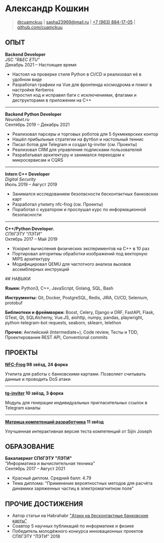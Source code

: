 # Александр Кошкин

> <i class="fa fa-telegram"></i> [\@cuamckuu](https://t.me/cuamckuu) | <i class="fa fa-at"></i> <sasha23969@mail.ru> | <i class="fa fa-phone"></i> [+7 (963) 884-17-05](tel:+79638841705) | <i class="fa fa-github"></i> [github.com/cuamckuu](https://github.com/cuamckuu)

<div class="row">

<div class="lcolumn">

## ОПЫТ

**Backend Developer**\
*JSC "R&EC ETU"*\
<i class="fa fa-calendar"></i>
Декабрь 2021 – Настоящее время

- Настоял на проверке стиля Python в CI/CD и реализовал её в удобном виде
- Разработал графики на Vue для фронтенда космодрома и помог в настройке Kerberos
- Упростил код и исправил баги с исключениями, флагами и деструкторами в приложении на C++

---

**Backend Python Developer**\
*Neurobet.ru*\
<i class="fa fa-calendar"></i>
Сентябрь 2019 – Декабрь 2021

- Реализовал парсеры и торговых роботов для 5 букмекерских контор
- Нашёл прибыльные стратегии на футбол и настольный теннис
- Писал ботов для Telegram и создал tg-inviter (см. Проекты)
- Реализовал CRM для управления подписками пользователей
- Разрабатывал архитектуру и занимался переходом к микросервисам и CQRS

---

**Intern C++ Developer**\
*Digital Security*\
<i class="fa fa-calendar"></i>
Июль 2019 – Август 2019

- Занимался исследованием безопасности бесконтактных банковских карт
- Разработал утилиту nfc-frog (см. Проекты)
- Поработал с куратором и прослушал курс по информационной безопасности

---

**C++/Python Developer.**\
*СПбГЭТУ "ЛЭТИ"*\
<i class="fa fa-calendar"></i>
Октябрь 2017 – Май 2019

- Ускорил вычисления физических экспериментов на C++ в 10 раз
- Портировал алгоритмы обработки изображений под векторную MIPS архитектуру
- Модифицировал QEMU для частотного анализа вызовов ассемблерных инструкций

</div>

<div class="rcolumn">
## НАВЫКИ

**Языки:** Python3, C++, JavaScript, Golang, SQL, Bash

**Инструменты:** Git, Docker, PostgreSQL, Redis, JIRA, CI/CD, Selenium, protobuf

**Библиотеки и фреймворки:** Boost, Celery, Django и DRF, FastAPI, Flask, GTest, Qt, SQLAlchemy, Vue.JS, aiohttp, numpy, pandas, playwright, python-telegram-bot requests, seaborn, sklearn, telethon

**Прочее:** Английский (Intermediate+), Code review, Тесты и TDD, Проектирование REST API, Conventional commits

## ПРОЕКТЫ

**[NFC-Frog](https://github.com/cuamckuu/nfc-frog) 98 звёзд, 24 форка**

Утилита для работы с банковскими картами. Позволяет считывать данные и проводить DoS атаки

---

**[tg-inviter](https://github.com/cuamckuu/tg-inviter) 10 звёзд, 3 форка**

Модуль для генерации индивидуальных пригласительных ссылок в Telegram каналы

---

**[Матрица компетенций разработчика](https://cuamckuu.github.io) 11 звёзд**

Улучшенная интерактивная версия теста компетенций от Sijin Joseph

## ОБРАЗОВАНИЕ

**Бакалавриат СПбГЭТУ "ЛЭТИ"**\
"Информатика и вычислительная техника"\
<i class="fa fa-calendar"></i>
Сентябрь 2017 – Август 2021

- Красный диплом. Средний балл: 4.79
- Тема диплома: "Применение вероятностных методов для расчёта динамики заряженных частиц в электромагнитном поле"

## ПРОЧИЕ ДОСТИЖЕНИЯ

- Автор cтатьи на Habrahabr ["Атаки на бесконтактные банковские карты"](https://habr.com/ru/company/dsec/blog/468937/)
- Соавтор 5 научных публикаций по информатике и физике
- Победитель молодёжного конкурса инновационных проектов СПбГЭТУ "ЛЭТИ" 2018
</div>

</div>

